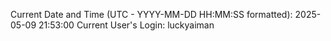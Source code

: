Current Date and Time (UTC - YYYY-MM-DD HH:MM:SS formatted): 2025-05-09 21:53:00
Current User's Login: luckyaiman
